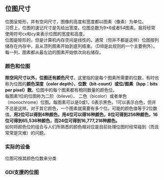 ## 位图尺寸
位图呈矩形，并有空间尺寸，图像的高度和宽度都以图素（像素）为单位。    
习惯上，位图的速记尺寸是先给出宽度。位图总数为9×6或者54图素。我将经常使用符号cx和cy来表示位图的宽度和高度。    
位图是矩形的，但是计算机内存空间是线性的。通常（但并不都是这样）位图按列储存在内存中，且从顶列图素开始到底列结束。（DIB是此规则的一个主要例外）。每一列，图素都从最左边的图素开始依次向右储存。    
### 颜色和位图
**除空间尺寸以外，位图还有颜色尺寸**。这里指的是每个图素所需要的位数，有时也称为位图的**颜色深度（color depth）、位数（bit-count）或位/图素（bpp：bits per pixel）数**。位图中的每个图素都有相同数量的颜色位。   
每图素1位的位图称为二阶（bilevel）、 二色（bicolor）或者单色 （monochrome）位图。每图素可以是0或1，0表示黑色，1可以表示白色，但并不总是这样。对于其它颜色，一个图素就需要有多个位。可能的颜色值等于2位数值。**用2位可以得到4种颜色，用4位可以得16种颜色，8位可得到256种颜色，16位可得到65,536种颜色，而24位可得到16,777,216种颜色。**    
如何将颜色位的组合与人们所熟悉的颜色相对应是目前处理位图时经常碰到（而且常常是灾难）的问题。
### 实际的设备
位图可按其颜色位数来分类
### GDI支援的位图